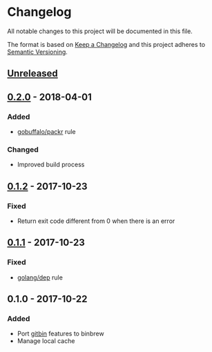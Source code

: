 # Changelog

All notable changes to this project will be documented in this file.

The format is based on [Keep a Changelog](http://keepachangelog.com/en/1.0.0/)
and this project adheres to [Semantic Versioning](http://semver.org/spec/v2.0.0.html).


## [Unreleased]


## [0.2.0] - 2018-04-01

### Added

- [gobuffalo/packr](https://github.com/gobuffalo/packr) rule

### Changed

- Improved build process


## [0.1.2] - 2017-10-23

### Fixed

- Return exit code different from 0 when there is an error


## [0.1.1] - 2017-10-23

### Fixed

- [golang/dep](https://github.com/golang/dep) rule


## 0.1.0 - 2017-10-22

### Added

- Port [gitbin](https://github.com/binhq/gitbin) features to binbrew
- Manage local cache


[Unreleased]: https://github.com/binhq/binbrew/compare/v0.2.0...HEAD
[0.2.0]: https://github.com/binhq/binbrew/compare/v0.1.2...v0.2.0
[0.1.2]: https://github.com/binhq/binbrew/compare/v0.1.1...v0.1.2
[0.1.1]: https://github.com/binhq/binbrew/compare/v0.1.0...v0.1.1
